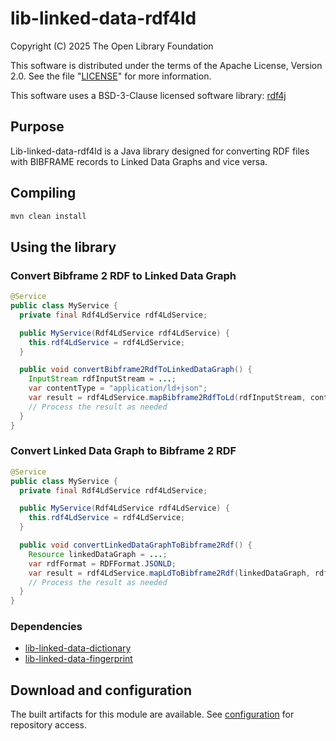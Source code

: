 # lib-linked-data-rdf4ld
Copyright (C) 2025 The Open Library Foundation

This software is distributed under the terms of the Apache License, Version 2.0.
See the file "[LICENSE](LICENSE)" for more information.

This software uses a BSD-3-Clause licensed software library: [rdf4j](https://github.com/eclipse-rdf4j/rdf4j)

## Purpose
Lib-linked-data-rdf4ld is a Java library designed for converting RDF files with BIBFRAME records to Linked Data Graphs and vice versa.
## Compiling
```bash
mvn clean install
```
## Using the library

### Convert Bibframe 2 RDF to Linked Data Graph
```java
@Service
public class MyService {
  private final Rdf4LdService rdf4LdService;

  public MyService(Rdf4LdService rdf4LdService) {
    this.rdf4LdService = rdf4LdService;
  }

  public void convertBibframe2RdfToLinkedDataGraph() {
    InputStream rdfInputStream = ...;
    var contentType = "application/ld+json";
    var result = rdf4LdService.mapBibframe2RdfToLd(rdfInputStream, contentType);
    // Process the result as needed
  }
}
```

### Convert Linked Data Graph to Bibframe 2 RDF
```java
@Service
public class MyService {
  private final Rdf4LdService rdf4LdService;

  public MyService(Rdf4LdService rdf4LdService) {
    this.rdf4LdService = rdf4LdService;
  }

  public void convertLinkedDataGraphToBibframe2Rdf() {
    Resource linkedDataGraph = ...;
    var rdfFormat = RDFFormat.JSONLD;
    var result = rdf4LdService.mapLdToBibframe2Rdf(linkedDataGraph, rdfFormat);
    // Process the result as needed
  }
}
```

### Dependencies
- [lib-linked-data-dictionary](https://github.com/folio-org/lib-linked-data-dictionary)
- [lib-linked-data-fingerprint](https://github.com/folio-org/lib-linked-data-fingerprint)
## Download and configuration
The built artifacts for this module are available. See [configuration](https://dev.folio.org/download/artifacts/) for repository access.
